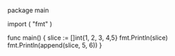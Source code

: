 package main

import (
	"fmt"
)

func main() {
	slice := []int{1, 2, 3, 4,5}
	fmt.Println(slice)
	fmt.Println(append(slice, 5, 6))
}

